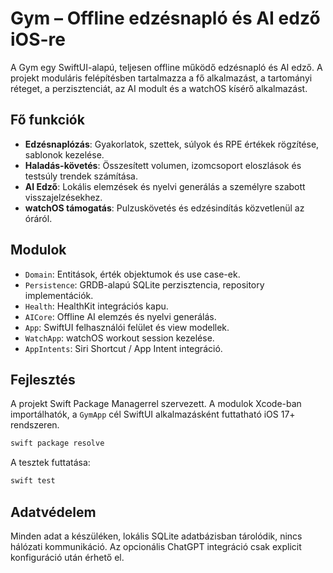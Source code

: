 # Gym – Offline edzésnapló és AI edző iOS-re

A Gym egy SwiftUI-alapú, teljesen offline működő edzésnapló és AI edző. A projekt moduláris felépítésben tartalmazza a fő alkalmazást, a tartományi réteget, a perzisztenciát, az AI modult és a watchOS kísérő alkalmazást.

## Fő funkciók
- **Edzésnaplózás**: Gyakorlatok, szettek, súlyok és RPE értékek rögzítése, sablonok kezelése.
- **Haladás-követés**: Összesített volumen, izomcsoport eloszlások és testsúly trendek számítása.
- **AI Edző**: Lokális elemzések és nyelvi generálás a személyre szabott visszajelzésekhez.
- **watchOS támogatás**: Pulzuskövetés és edzésindítás közvetlenül az óráról.

## Modulok
- `Domain`: Entitások, érték objektumok és use case-ek.
- `Persistence`: GRDB-alapú SQLite perzisztencia, repository implementációk.
- `Health`: HealthKit integrációs kapu.
- `AICore`: Offline AI elemzés és nyelvi generálás.
- `App`: SwiftUI felhasználói felület és view modellek.
- `WatchApp`: watchOS workout session kezelése.
- `AppIntents`: Siri Shortcut / App Intent integráció.

## Fejlesztés
A projekt Swift Package Managerrel szervezett. A modulok Xcode-ban importálhatók, a `GymApp` cél SwiftUI alkalmazásként futtatható iOS 17+ rendszeren.

```bash
swift package resolve
```

A tesztek futtatása:

```bash
swift test
```

## Adatvédelem
Minden adat a készüléken, lokális SQLite adatbázisban tárolódik, nincs hálózati kommunikáció. Az opcionális ChatGPT integráció csak explicit konfiguráció után érhető el.
